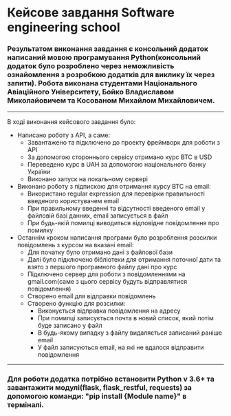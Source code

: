 # Кейсове завдання Software engineering school
### Результатом виконання завдання є консольний додаток написаний мовою програмування Python(консольний додаток було розроблено через неможливість ознайомлення з розробкою додатків для виклику їх через запити). Робота виконана студентами Національного Авіаційного Університету, Бойко Владиславом Миколайовичем та Косованом Михайлом Михайловичем.
____
 В ході виконання кейсового завдання було:
- Написано роботу з API, а саме:
    - Завантажено та підключено до проекту фреймворк для роботи з API
    - За допомогою стороннього сервісу отримано курс BTC в USD
    - Переведено курс в UAH за допомогою національного банку України
    - Виконано запуск на локальному сервері
- Виконано роботу з підпискою для отримання курсу BTC на email:
    - Використано regular expression для перевірки правильності введеного користувачем email
    - При правильному введенні та відсутності введеного email у файловій базі данних, email записується в файл
    - При будь-якій помилці виводиться відповідне повідомлення про помилку
- Останнім кроком написання програми було розроблення розсилки повідомлень з курсом на вказані email:
    - Для початку було отримано дані з файлової бази
    - Далі було підключено бібліотеки для отримання поточної дати та взято з першого програмного файлу дані про курс
    - Підключено сервер для роботи з повідомленнями на gmail.com(саме з цього сервісу будуть відправлятися повідомлення)
    - Створено email для відправки повідомлень
    - Створено функцію для розсилки:
        - Виконується відправка повідомлення на адресу
        - При помилці записується почта в новий список, який потім буде записано у файл
        - В будь-якому випадку з файлу видаляється записаний раніше email
        - У файл записуються email, на які не вдалося відправити повідомлення
____
### Для роботи додатка потрібно встановити Python v 3.6+ та завантажити модулі(flask, flask_restful, requests) за допомогою команди: "pip install {Module name}" в терміналі.